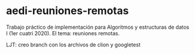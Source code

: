 # aedi-reuniones-remotas
Trabajo práctico de implementación para Algoritmos y estructuras de datos I (1er cuatri 2020). El tema: reuniones remotas.


LJT: creo branch con los archivos de clion y googletest 
